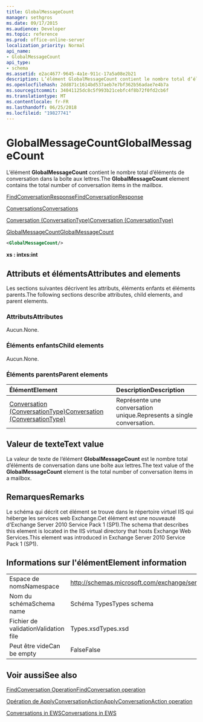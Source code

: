 ```yaml
---
title: GlobalMessageCount
manager: sethgros
ms.date: 09/17/2015
ms.audience: Developer
ms.topic: reference
ms.prod: office-online-server
localization_priority: Normal
api_name:
- GlobalMessageCount
api_type:
- schema
ms.assetid: e2ac4677-9645-4a1e-911c-17a5a08e2b21
description: L’élément GlobalMessageCount contient le nombre total d’éléments de conversation dans la boîte aux lettres.
ms.openlocfilehash: 2dd871c1614bd537aeb7e7bf362b56adae7e4b7a
ms.sourcegitcommit: 34041125dc8c5f993b21cebfc4f8b72f0fd2cb6f
ms.translationtype: MT
ms.contentlocale: fr-FR
ms.lasthandoff: 06/25/2018
ms.locfileid: "19827741"
---
```

# <a name="globalmessagecount"></a><span data-ttu-id="ff139-103">GlobalMessageCount</span><span class="sxs-lookup"><span data-stu-id="ff139-103">GlobalMessageCount</span></span>

<span data-ttu-id="ff139-104">L’élément **GlobalMessageCount** contient le nombre total d’éléments de conversation dans la boîte aux lettres.</span><span class="sxs-lookup"><span data-stu-id="ff139-104">The **GlobalMessageCount** element contains the total number of conversation items in the mailbox.</span></span> 
  
[<span data-ttu-id="ff139-105">FindConversationResponse</span><span class="sxs-lookup"><span data-stu-id="ff139-105">FindConversationResponse</span></span>](findconversationresponse.md)
  
[<span data-ttu-id="ff139-106">Conversations</span><span class="sxs-lookup"><span data-stu-id="ff139-106">Conversations</span></span>](conversations-ex15websvcsotherref.md)
  
[<span data-ttu-id="ff139-107">Conversation (ConversationType)</span><span class="sxs-lookup"><span data-stu-id="ff139-107">Conversation (ConversationType)</span></span>](conversation-conversationtype.md)
  
[<span data-ttu-id="ff139-108">GlobalMessageCount</span><span class="sxs-lookup"><span data-stu-id="ff139-108">GlobalMessageCount</span></span>](globalmessagecount.md)
  
```XML
<GlobalMessageCount/>
```

 <span data-ttu-id="ff139-109">**xs : int**</span><span class="sxs-lookup"><span data-stu-id="ff139-109">**xs:int**</span></span>
## <a name="attributes-and-elements"></a><span data-ttu-id="ff139-110">Attributs et éléments</span><span class="sxs-lookup"><span data-stu-id="ff139-110">Attributes and elements</span></span>

<span data-ttu-id="ff139-111">Les sections suivantes décrivent les attributs, éléments enfants et éléments parents.</span><span class="sxs-lookup"><span data-stu-id="ff139-111">The following sections describe attributes, child elements, and parent elements.</span></span>
  
### <a name="attributes"></a><span data-ttu-id="ff139-112">Attributs</span><span class="sxs-lookup"><span data-stu-id="ff139-112">Attributes</span></span>

<span data-ttu-id="ff139-113">Aucun.</span><span class="sxs-lookup"><span data-stu-id="ff139-113">None.</span></span>
  
### <a name="child-elements"></a><span data-ttu-id="ff139-114">Éléments enfants</span><span class="sxs-lookup"><span data-stu-id="ff139-114">Child elements</span></span>

<span data-ttu-id="ff139-115">Aucun.</span><span class="sxs-lookup"><span data-stu-id="ff139-115">None.</span></span>
  
### <a name="parent-elements"></a><span data-ttu-id="ff139-116">Éléments parents</span><span class="sxs-lookup"><span data-stu-id="ff139-116">Parent elements</span></span>

|<span data-ttu-id="ff139-117">**Élément**</span><span class="sxs-lookup"><span data-stu-id="ff139-117">**Element**</span></span>|<span data-ttu-id="ff139-118">**Description**</span><span class="sxs-lookup"><span data-stu-id="ff139-118">**Description**</span></span>|
|:-----|:-----|
|[<span data-ttu-id="ff139-119">Conversation (ConversationType)</span><span class="sxs-lookup"><span data-stu-id="ff139-119">Conversation (ConversationType)</span></span>](conversation-conversationtype.md) <br/> |<span data-ttu-id="ff139-120">Représente une conversation unique.</span><span class="sxs-lookup"><span data-stu-id="ff139-120">Represents a single conversation.</span></span>  <br/> |
   
## <a name="text-value"></a><span data-ttu-id="ff139-121">Valeur de texte</span><span class="sxs-lookup"><span data-stu-id="ff139-121">Text value</span></span>

<span data-ttu-id="ff139-122">La valeur de texte de l’élément **GlobalMessageCount** est le nombre total d’éléments de conversation dans une boîte aux lettres.</span><span class="sxs-lookup"><span data-stu-id="ff139-122">The text value of the **GlobalMessageCount** element is the total number of conversation items in a mailbox.</span></span> 
  
## <a name="remarks"></a><span data-ttu-id="ff139-123">Remarques</span><span class="sxs-lookup"><span data-stu-id="ff139-123">Remarks</span></span>

<span data-ttu-id="ff139-124">Le schéma qui décrit cet élément se trouve dans le répertoire virtuel IIS qui héberge les services web Exchange.Cet élément est une nouveauté d'Exchange Server 2010 Service Pack 1 (SP1).</span><span class="sxs-lookup"><span data-stu-id="ff139-124">The schema that describes this element is located in the IIS virtual directory that hosts Exchange Web Services.This element was introduced in Exchange Server 2010 Service Pack 1 (SP1).</span></span>
  
## <a name="element-information"></a><span data-ttu-id="ff139-125">Informations sur l'élément</span><span class="sxs-lookup"><span data-stu-id="ff139-125">Element information</span></span>

|||
|:-----|:-----|
|<span data-ttu-id="ff139-126">Espace de noms</span><span class="sxs-lookup"><span data-stu-id="ff139-126">Namespace</span></span>  <br/> |http://schemas.microsoft.com/exchange/services/2006/types  <br/> |
|<span data-ttu-id="ff139-127">Nom du schéma</span><span class="sxs-lookup"><span data-stu-id="ff139-127">Schema name</span></span>  <br/> |<span data-ttu-id="ff139-128">Schéma Types</span><span class="sxs-lookup"><span data-stu-id="ff139-128">Types schema</span></span>  <br/> |
|<span data-ttu-id="ff139-129">Fichier de validation</span><span class="sxs-lookup"><span data-stu-id="ff139-129">Validation file</span></span>  <br/> |<span data-ttu-id="ff139-130">Types.xsd</span><span class="sxs-lookup"><span data-stu-id="ff139-130">Types.xsd</span></span>  <br/> |
|<span data-ttu-id="ff139-131">Peut être vide</span><span class="sxs-lookup"><span data-stu-id="ff139-131">Can be empty</span></span>  <br/> |<span data-ttu-id="ff139-132">False</span><span class="sxs-lookup"><span data-stu-id="ff139-132">False</span></span>  <br/> |
   
## <a name="see-also"></a><span data-ttu-id="ff139-133">Voir aussi</span><span class="sxs-lookup"><span data-stu-id="ff139-133">See also</span></span>



[<span data-ttu-id="ff139-134">FindConversation Operation</span><span class="sxs-lookup"><span data-stu-id="ff139-134">FindConversation operation</span></span>](findconversation-operation.md)
  
[<span data-ttu-id="ff139-135">Opération de ApplyConversationAction</span><span class="sxs-lookup"><span data-stu-id="ff139-135">ApplyConversationAction operation</span></span>](applyconversationaction-operation.md)


[<span data-ttu-id="ff139-136">Conversations in EWS</span><span class="sxs-lookup"><span data-stu-id="ff139-136">Conversations in EWS</span></span>](http://msdn.microsoft.com/library/91e64629-db6c-4c94-9dcb-d386232e8467%28Office.15%29.aspx)

